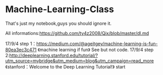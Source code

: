 # Machine-Learning-Class
That's just my notebook,guys you should ignore it.

All informations:https://github.com/ty4z2008/Qix/blob/master/dl.md

17/9/4 step 1：https://medium.com/@ageitgey/machine-learning-is-fun-80ea3ec3c471 《machine learning if fun》 See but not code.
17/9/4 step 2:http://deeplearning.stanford.edu/tutorial/?utm_source=mybridge&utm_medium=blog&utm_campaign=read_more 《stanford：Welcome to the Deep Learning Tutorial!》 start

